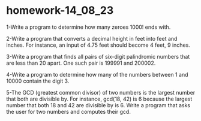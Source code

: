 # homework-14_08_23

1-Write a program to determine how many zeroes 1000! ends with.

2-Write a program that converts a decimal height in feet into feet and inches. For instance, an input of 4.75 feet should become 4 feet, 9 inches.

3-Write a program that finds all pairs of six-digit palindromic numbers that are less than 20 apart. One such pair is 199991 and 200002.

4-Write a program to determine how many of the numbers between 1 and 10000 contain the digit 3.

5-The GCD (greatest common divisor) of two numbers is the largest number that both are divisible by. For instance, gcd(18, 42) is 6 because the largest number that both 18 and 42 are divisible by is 6. Write a program that asks the user for two numbers and computes their gcd.
